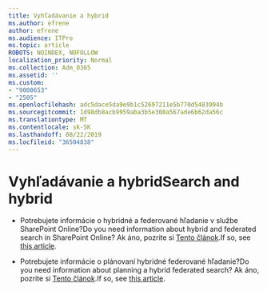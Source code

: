 ```yaml
---
title: Vyhľadávanie a hybrid
ms.author: efrene
author: efrene
ms.audience: ITPro
ms.topic: article
ROBOTS: NOINDEX, NOFOLLOW
localization_priority: Normal
ms.collection: Adm_O365
ms.assetid: ''
ms.custom:
- "9000653"
- "2505"
ms.openlocfilehash: adc5dace5da9e9b1c52697211e5b770d5483994b
ms.sourcegitcommit: 1d98db8acb9959aba3b5e308a567ade6b62da56c
ms.translationtype: MT
ms.contentlocale: sk-SK
ms.lasthandoff: 08/22/2019
ms.locfileid: "36504838"
---
```

# <a name="search-and-hybrid"></a><span data-ttu-id="20031-102">Vyhľadávanie a hybrid</span><span class="sxs-lookup"><span data-stu-id="20031-102">Search and hybrid</span></span>

- <span data-ttu-id="20031-103">Potrebujete informácie o hybridné a federované hľadanie v službe SharePoint Online?</span><span class="sxs-lookup"><span data-stu-id="20031-103">Do you need information about hybrid and federated search in SharePoint Online?</span></span> <span data-ttu-id="20031-104">Ak áno, pozrite si [Tento článok](https://docs.microsoft.com/sharepoint/hybrid/hybrid-search-in-sharepoint).</span><span class="sxs-lookup"><span data-stu-id="20031-104">If so, see [this article](https://docs.microsoft.com/sharepoint/hybrid/hybrid-search-in-sharepoint).</span></span>

- <span data-ttu-id="20031-105">Potrebujete informácie o plánovaní hybridné federované hľadanie?</span><span class="sxs-lookup"><span data-stu-id="20031-105">Do you need information about planning a hybrid federated search?</span></span>  <span data-ttu-id="20031-106">Ak áno, pozrite si [Tento článok](https://docs.microsoft.com/sharepoint/hybrid/plan-hybrid-federated-search).</span><span class="sxs-lookup"><span data-stu-id="20031-106">If so, see [this article](https://docs.microsoft.com/sharepoint/hybrid/plan-hybrid-federated-search).</span></span>



